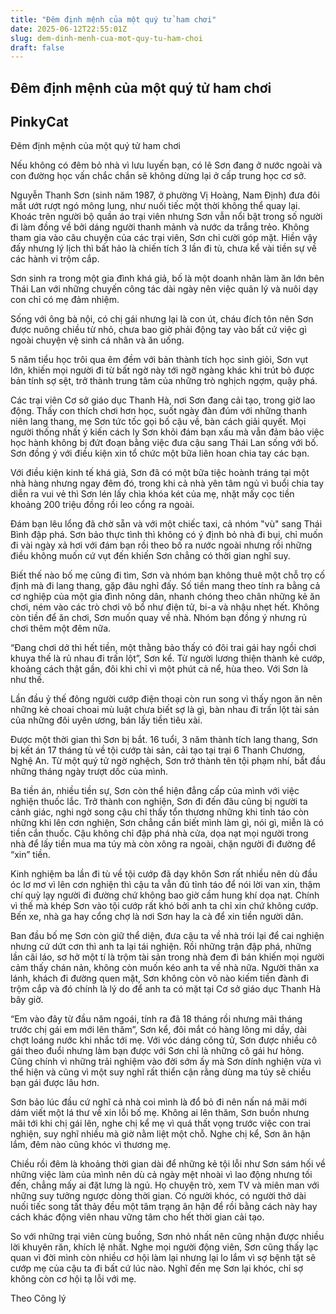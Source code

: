 ```yaml
---
title: "Đêm định mệnh của một quý tử ham chơi"
date: 2025-06-12T22:55:01Z
slug: dem-dinh-menh-cua-mot-quy-tu-ham-choi
draft: false
---
```


## Đêm định mệnh của một quý tử ham chơi

## PinkyCat

Đêm định mệnh của một quý tử ham chơi
 
Nếu không có đêm bỏ nhà vì lưu luyến bạn, có lẽ Sơn đang ở nước ngoài và con đường học vấn chắc chắn sẽ không dừng lại ở cấp trung học cơ sở.
 
Nguyễn Thanh Sơn (sinh năm 1987, ở phường Vị Hoàng, Nam Định) đưa đôi mắt ướt rượt ngó mông lung, như nuối tiếc một thời không thể quay lại. Khoác trên người bộ quần áo trại viên nhưng Sơn vẫn nổi bật trong số người đi làm đồng về bởi dáng người thanh mảnh và nước da trắng trẻo. Không tham gia vào câu chuyện của các trại viên, Sơn chỉ cười góp mặt. Hiền vậy đấy nhưng lý lịch thì bất hảo là chiến tích 3 lần đi tù, chưa kể vài tiền sự về các hành vi trộm cắp.
 
Sơn sinh ra trong một gia đình khá giả, bố là một doanh nhân làm ăn lớn bên Thái Lan với những chuyến công tác dài ngày nên việc quản lý và nuôi dạy con chỉ có mẹ đảm nhiệm.
 
Sống với ông bà nội, có chị gái nhưng lại là con út, cháu đích tôn nên Sơn được nuông chiều từ nhỏ, chưa bao giờ phải động tay vào bất cứ việc gì ngoài chuyện vệ sinh cá nhân và ăn uống.
 
5 năm tiểu học trôi qua êm đềm với bản thành tích học sinh giỏi, Sơn vụt lớn, khiến mọi người đi từ bất ngờ này tới ngỡ ngàng khác khi trút bỏ được bản tính sợ sệt, trở thành trung tâm của những trò nghịch ngợm, quậy phá.
 
​Các trại viên Cơ sở giáo dục Thanh Hà, nơi Sơn đang cải tạo, trong giờ lao động.​ ​Thấy con thích chơi hơn học, suốt ngày đàn đúm với những thanh niên lang thang, mẹ Sơn tức tốc gọi bố cậu về, bàn cách giải quyết. Mọi người thống nhất ý kiến cách ly Sơn khỏi đám bạn xấu mà vẫn đảm bảo việc học hành không bị đứt đoạn bằng việc đưa cậu sang Thái Lan sống với bố. Sơn đồng ý với điều kiện xin tổ chức một bữa liên hoan chia tay các bạn.
 
Với điều kiện kinh tế khá giả, Sơn đã có một bữa tiệc hoành tráng tại một nhà hàng nhưng ngay đêm đó, trong khi cả nhà yên tâm ngủ vì buổi chia tay diễn ra vui vẻ thì Sơn lén lấy chìa khóa két của mẹ, nhặt mấy cọc tiền khoảng 200 triệu đồng rồi leo cổng ra ngoài.
 
Đám bạn lêu lổng đã chờ sẵn và với một chiếc taxi, cả nhóm "vù" sang Thái Bình đập phá. Sơn bảo thực tình thì không có ý định bỏ nhà đi bụi, chỉ muốn đi vài ngày xả hơi với đám bạn rồi theo bố ra nước ngoài nhưng rồi những điều không muốn cứ vụt đến khiến Sơn chẳng có thời gian nghĩ suy.
 
Biết thế nào bố mẹ cũng đi tìm, Sơn và nhóm bạn không thuê một chỗ trọ cố định mà đi lang thang, gặp đâu nghỉ đấy. Số tiền mang theo tính ra bằng cả cơ nghiệp của một gia đình nông dân, nhanh chóng theo chân những kẻ ăn chơi, ném vào các trò chơi vô bổ như điện tử, bi-a và nhậu nhẹt hết. Không còn tiền để ăn chơi, Sơn muốn quay về nhà. Nhóm bạn đồng ý nhưng rủ chơi thêm một đêm nữa.
 
“Đang chơi dở thì hết tiền, một thằng bảo thấy có đôi trai gái hay ngồi chơi khuya thế là rủ nhau đi trấn lột”, Sơn kể. Từ người lương thiện thành kẻ cướp, khoảng cách thật gần, đôi khi chỉ vì một phút cả nể, hùa theo. Với Sơn là như thế.
 
Lần đầu ỷ thế đông người cướp điện thoại còn run song vì thấy ngon ăn nên những kẻ choai choai mù luật chưa biết sợ là gì, bàn nhau đi trấn lột tài sản của những đôi uyên ương, bán lấy tiền tiêu xài.
 
Được một thời gian thì Sơn bị bắt. 16 tuổi, 3 năm thành tích lang thang, Sơn bị kết án 17 tháng tù về tội cướp tài sản, cải tạo tại trại 6 Thanh Chương, Nghệ An. Từ một quý tử ngờ nghệch, Sơn trở thành tên tội phạm nhí, bắt đầu những tháng ngày trượt dốc của mình.
 
Ba tiền án, nhiều tiền sự, Sơn còn thể hiện đẳng cấp của mình với việc nghiện thuốc lắc. Trở thành con nghiện, Sơn đi đến đâu cũng bị người ta cảnh giác, nghi ngờ song cậu chỉ thấy tổn thương những khi tỉnh táo còn những khi lên cơn nghiện, Sơn chẳng cần biết mình làm gì, nói gì, miễn là có tiền cắn thuốc. Cậu không chỉ đập phá nhà cửa, dọa nạt mọi người trong nhà để lấy tiền mua ma túy mà còn xông ra ngoài, chặn người đi đường để “xin” tiền.
 
Kinh nghiệm ba lần đi tù về tội cướp đã dạy khôn Sơn rất nhiều nên dù đầu óc lơ mơ vì lên cơn nghiện thì cậu ta vẫn đủ tỉnh táo để nói lời van xin, thậm chí quỳ lạy người đi đường chứ không bao giờ cầm hung khí dọa nạt. Chính vì thế mà khép Sơn vào tội cướp rất khó bởi anh ta chỉ xin chứ không cướp. Bến xe, nhà ga hay cổng chợ là nơi Sơn hay la cà để xin tiền người dân.
 
Ban đầu bố mẹ Sơn còn giữ thể diện, đưa cậu ta về nhà trói lại để cai nghiện nhưng cứ dứt cơn thì anh ta lại tái nghiện. Rồi những trận đập phá, những lần cãi láo, sơ hở một tí là trộm tài sản trong nhà đem đi bán khiến mọi người cảm thấy chán nản, không còn muốn kéo anh ta về nhà nữa. Người thân xa lánh, khách đi đường quen mặt, Sơn không còn võ nào kiếm tiền đành đi trộm cắp và đó chính là lý do để anh ta có mặt tại Cơ sở giáo dục Thanh Hà bây giờ.
 
“Em vào đây từ đầu năm ngoái, tính ra đã 18 tháng rồi nhưng mãi tháng trước chị gái em mới lên thăm”, Sơn kể, đôi mắt có hàng lông mi dầy, dài chợt loáng nước khi nhắc tới mẹ. Với vóc dáng công tử, Sơn được nhiều cô gái theo đuổi nhưng làm bạn được với Sơn chỉ là những cô gái hư hỏng. Cũng chính vì những trải nghiệm vào đời sớm ấy mà Sơn dính nghiện vừa vì thể hiện và cũng vì một suy nghĩ rất thiển cận rằng dùng ma túy sẽ chiều bạn gái được lâu hơn.
 
Sơn bảo lúc đầu cứ nghĩ cả nhà coi mình là đổ bỏ đi nên nấn ná mãi mới dám viết một lá thư về xin lỗi bố mẹ. Không ai lên thăm, Sơn buồn nhưng mãi tới khi chị gái lên, nghe chị kể mẹ vì quá thất vọng trước việc con trai nghiện, suy nghĩ nhiều mà giờ nằm liệt một chỗ. Nghe chị kể, Sơn ân hận lắm, đêm nào cũng khóc vì thương mẹ.
 
Chiều rồi đêm là khoảng thời gian dài để những kẻ tội lỗi như Sơn sám hối về những việc làm của mình nên dù cả ngày mệt nhoài vì lao động nhưng tối đến, chẳng mấy ai đặt lưng là ngủ. Họ chuyện trò, xem TV và miên man với những suy tưởng ngược dòng thời gian. Có người khóc, có người thở dài nuối tiếc song tất thảy đều một tâm trạng ân hận để rồi bằng cách này hay cách khác động viên nhau vững tâm cho hết thời gian cải tạo.
 
So với những trại viên cùng buồng, Sơn nhỏ nhất nên cũng nhận được nhiều lời khuyên răn, khích lệ nhất. Nghe mọi người động viên, Sơn cũng thấy lạc quan vì đời mình còn nhiều cơ hội làm lại nhưng lại lo lắm vì sợ bệnh tật sẽ cướp mẹ của cậu ta đi bất cứ lúc nào. Nghĩ đến mẹ Sơn lại khóc, chỉ sợ không còn cơ hội tạ lỗi với mẹ.
 
Theo Công lý​